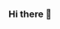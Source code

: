 ### Hi there 👋

<!--
**zulhilmizainal/zulhilmizainal** is a ✨ _special_ ✨ repository because its `README.md` (this file) appears on your GitHub profile.

Here are some ideas to get you started:

- 🔭 I’m currently working on AutoCount Accounting 2.1 (internship)
- 🌱 I’m currently learning C#
-->
